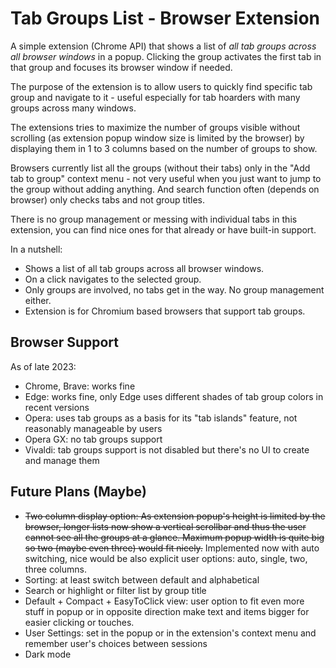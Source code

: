 # Tab Groups List - Browser Extension

A simple extension (Chrome API) that shows a list of 
*all tab groups across all browser windows* in a popup. Clicking the group 
activates the first tab in that group and focuses its browser window if needed.

The purpose of the extension is to allow users to quickly find 
specific tab group and navigate to it - useful especially for tab hoarders with many groups across many windows. 

The extensions tries to maximize the number of groups visible
without scrolling (as extension popup window size is limited by the browser) by displaying them in 1 to 3 columns based on the number of groups to show.

Browsers currently list all the groups (without their tabs) only in 
the "Add tab to group" context menu - not very useful when you just want to jump to the group without adding anything. 
And search function often (depends on browser) only checks tabs and not group titles. 

There is no group management or messing with individual tabs in this extension, you can find nice ones for that already or have built-in support. 

In a nutshell:
- Shows a list of all tab groups across all browser windows. 
- On a click navigates to the selected group.
- Only groups are involved, no tabs get in the way. No group management either.
- Extension is for Chromium based browsers that support tab groups. 

## Browser Support

As of late 2023:
- Chrome, Brave: works fine
- Edge: works fine, only Edge uses different shades of tab group colors in recent versions
- Opera: uses tab groups as a basis for its "tab islands" feature, not reasonably manageable by users
- Opera GX: no tab groups support
- Vivaldi: tab groups support is not disabled but there's no UI to create and manage them

## Future Plans (Maybe)

- ~~Two column display option: As extension popup's height is limited by the browser, longer lists now show a vertical scrollbar and thus the user cannot see all the groups at a glance. Maximum popup width is quite big so two (maybe even three) would fit nicely.~~
  Implemented now with auto switching, nice would be also explicit user options: auto, single, two, three columns.    
- Sorting: at least switch between default and alphabetical
- Search or highlight or filter list by group title 
- Default + Compact + EasyToClick view: user option to fit even more stuff in popup or in opposite direction make text and items bigger 
  for easier clicking or touches.
- User Settings: set in the popup or in the extension's context menu and remember user's choices between sessions   
- Dark mode 
